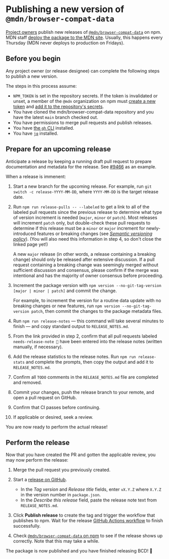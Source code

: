 # Publishing a new version of `@mdn/browser-compat-data`

[Project owners](/GOVERNANCE.md#owners) publish new releases of [`@mdn/browser-compat-data`](https://www.npmjs.com/package/@mdn/browser-compat-data) on npm.
MDN staff [deploy the package to the MDN site](contributing.md#updating-compatibility-tables-on-mdn).
Usually, this happens every Thursday (MDN never deploys to production on Fridays).

## Before you begin

Any project owner (or release designee) can complete the following steps to publish a new version.

The steps in this process assume:

- `NPM_TOKEN` is set in the repository secrets. If the token is invalidated or unset, a member of the `@mdn` organization on npm must [create a new token](https://docs.npmjs.com/creating-and-viewing-authentication-tokens) and [add it to the repository's secrets](https://docs.github.com/en/actions/configuring-and-managing-workflows/creating-and-storing-encrypted-secrets#creating-encrypted-secrets-for-a-repository).
- You have cloned the mdn/browser-compat-data repository and you have the latest `main` branch checked out.
- You have permissions to merge pull requests and publish releases.
- You have [the `gh` CLI](https://cli.github.com/) installed.
- You have [`jq`](https://stedolan.github.io/jq/) installed.

## Prepare for an upcoming release

Anticipate a release by keeping a running draft pull request to prepare documentation and metadata for the release. See [#9466](https://github.com/mdn/browser-compat-data/pull/9466) as an example.

When a release is immenent:

1. Start a new branch for the upcoming release. For example, run `git switch -c release-YYYY-MM-DD`, where `YYYY-MM-DD` is the target release date.

2. Run `npm run release-pulls -- --labeled` to get a link to all of the labeled pull requests since the previous release to determine what type of version increment is needed (`major`, `minor` or `patch`). Most releases will increment `patch` only, but double-check these pull requests to determine if this release must be a `minor` or `major` increment for newly-introduced features or breaking changes (see [_Semantic versioning policy_](../README.md#semantic-versioning-policy)). (You will also need this information in step 4, so don't close the linked page yet!)

   A new `major` release (in other words, a release containing a breaking change) should only be released after extensive discussion. If a pull request containing a breaking change was seemingly merged without sufficient discussion and consensus, please confirm if the merge was intentional and has the majority of owner consensus before proceeding.

3. Increment the package version with `npm version --no-git-tag-version [major | minor | patch]` and commit the change.

   For example, to increment the version for a routine data update with no breaking changes or new features, run `npm version --no-git-tag-version patch`, then commit the changes to the package metadata files.

4. Run `npm run release-notes` — this command will take several minutes to finish — and copy standard output to `RELEASE_NOTES.md`.

5. From the link provided in step 2, confirm that all pull requests labeled `needs-release-note 📰` have been entered into the release notes (written manually, if necessary).

6. Add the release statistics to the release notes. Run `npm run release-stats` and complete the prompts, then copy the output and add it to `RELEASE_NOTES.md`.

7. Confirm all `TODO` comments in the `RELEASE_NOTES.md` file are completed and removed.

8. Commit your changes, push the release branch to your remote, and open a pull request on GitHub.

9. Confirm that CI passes before continuing.

10. If applicable or desired, seek a review.

You are now ready to perform the actual release!

## Perform the release

Now that you have created the PR and gotten the applicable review, you may now perform the release:

1. Merge the pull request you previously created.

2. Start a [release on GitHub](https://github.com/mdn/browser-compat-data/releases).

   - In the _Tag version_ and _Release title_ fields, enter `vX.Y.Z` where `X.Y.Z` in the version number in `package.json`.
   - In the _Describe this release_ field, paste the release note text from `RELEASE_NOTES.md`.

3. Click **Publish release** to create the tag and trigger the workflow that publishes to npm. Wait for the release [GitHub Actions workflow](https://github.com/mdn/browser-compat-data/actions) to finish successfully.

4. Check [`@mdn/browser-compat-data` on npm](https://www.npmjs.com/package/@mdn/browser-compat-data) to see if the release shows up correctly. Note that this may take a while.

The package is now published and you have finished releasing BCD! 🎉
